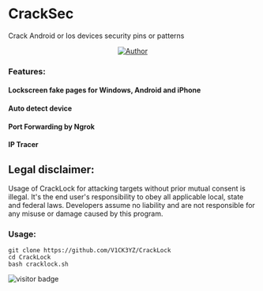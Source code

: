 # CrackSec

Crack Android or Ios devices security pins or patterns

<p align="center">
<a href="https://github.com/V1CK3YZ"><img title="Author" src="https://img.shields.io/badge/Author-V1CK3YZ-red.svg?style=for-the-badge&logo=github"></a>
</p>

### Features:

#### Lockscreen fake pages for Windows, Android and iPhone
#### Auto detect device
#### Port Forwarding by Ngrok
#### IP Tracer

## Legal disclaimer:

Usage of CrackLock for attacking targets without prior mutual consent is illegal. It's the end user's responsibility to obey all applicable local, state and federal laws. Developers assume no liability and are not responsible for any misuse or damage caused by this program. 

### Usage:
```
git clone https://github.com/V1CK3YZ/CrackLock
cd CrackLock
bash cracklock.sh
```

<p>
<img src="https://visitor-badge.laobi.icu/badge?page_id=V1CK3YZ.CrackLock" alt="visitor badge"/>
</p>
